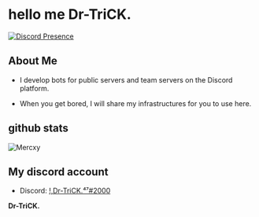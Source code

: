 
# hello me Dr-TriCK.
[![Discord Presence](https://lanyard-profile-readme.vercel.app/api/104508673191071744)](https://discord.com/users/104508673191071744)
## About Me
- I develop bots for public servers and team servers on the Discord platform.

- When you get bored, I will share my infrastructures for you to use here.

## github stats
![Mercxy](https://github-readme-stats.vercel.app/api?username=mercyxrd&show_icons=true&count_private=true&theme=react&hide_border=true&bg_color=0D1117)

## My discord account
- Discord: [!,Dr-TriCK.⁴⁷#2000](https://discord.com/users/104508673191071744)




<b>Dr-TriCK.</b>
